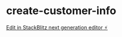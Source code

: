 # create-customer-info

[Edit in StackBlitz next generation editor ⚡️](https://stackblitz.com/~/github.com/narithtyty/create-customer-info)